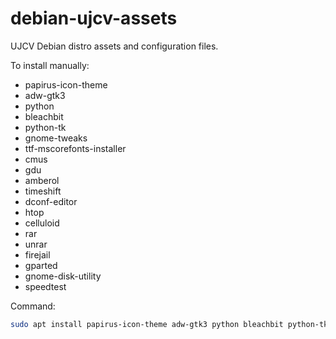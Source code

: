# debian-ujcv-assets
UJCV Debian distro assets and configuration files.

To install manually:
- papirus-icon-theme
- adw-gtk3
- python
- bleachbit
- python-tk
- gnome-tweaks
- ttf-mscorefonts-installer
- cmus
- gdu
- amberol
- timeshift
- dconf-editor
- htop
- celluloid
- rar
- unrar
- firejail
- gparted
- gnome-disk-utility
- speedtest

Command:
```sh
sudo apt install papirus-icon-theme adw-gtk3 python bleachbit python-tk gnome-tweaks ttf-mscorefonts-installer cmus gdu amberol timeshift dconf-editor htop celluloid rar unrar firejail gparted gnome-disk-utility speedtest-cli
```

